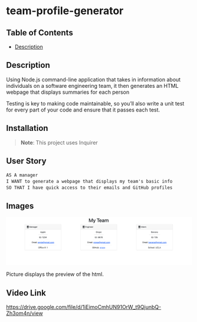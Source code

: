 # team-profile-generator
## Table of Contents
* [Description](#description)

## Description

Using Node.js command-line application that takes in information about individuals on a software engineering team, it then generates an HTML webpage that displays summaries for each person

Testing is key to making code maintainable, so you’ll also write a unit test for every part of your code and ensure that it passes each test.


## Installation

> **Note**: This project uses Inquirer

## User Story

```md
AS A manager
I WANT to generate a webpage that displays my team's basic info
SO THAT I have quick access to their emails and GitHub profiles
```

## Images

![Website Preview](Assets/preview.png)

Picture displays the preview of the html.

## Video Link
https://drive.google.com/file/d/1iEimoCmhUN91OrW_t9QjunbQ-Zh3om4n/view
